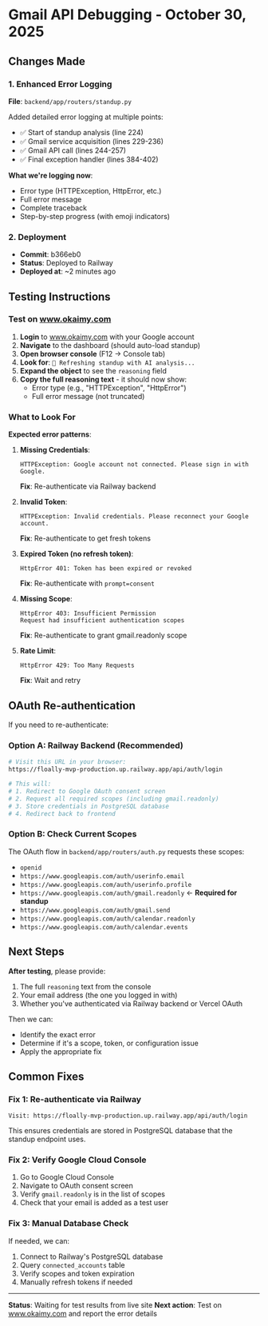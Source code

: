 # Gmail API Debugging - October 30, 2025

## Changes Made

### 1. Enhanced Error Logging
**File**: `backend/app/routers/standup.py`

Added detailed error logging at multiple points:
- ✅ Start of standup analysis (line 224)
- ✅ Gmail service acquisition (lines 229-236)
- ✅ Gmail API call (lines 244-257)
- ✅ Final exception handler (lines 384-402)

**What we're logging now**:
- Error type (HTTPException, HttpError, etc.)
- Full error message
- Complete traceback
- Step-by-step progress (with emoji indicators)

### 2. Deployment
- **Commit**: b366eb0
- **Status**: Deployed to Railway
- **Deployed at**: ~2 minutes ago

## Testing Instructions

### Test on www.okaimy.com

1. **Login** to www.okaimy.com with your Google account
2. **Navigate** to the dashboard (should auto-load standup)
3. **Open browser console** (F12 → Console tab)
4. **Look for**: `🔄 Refreshing standup with AI analysis...`
5. **Expand the object** to see the `reasoning` field
6. **Copy the full reasoning text** - it should now show:
   - Error type (e.g., "HTTPException", "HttpError")
   - Full error message (not truncated)

### What to Look For

**Expected error patterns**:

1. **Missing Credentials**:
   ```
   HTTPException: Google account not connected. Please sign in with Google.
   ```
   **Fix**: Re-authenticate via Railway backend

2. **Invalid Token**:
   ```
   HTTPException: Invalid credentials. Please reconnect your Google account.
   ```
   **Fix**: Re-authenticate to get fresh tokens

3. **Expired Token (no refresh token)**:
   ```
   HttpError 401: Token has been expired or revoked
   ```
   **Fix**: Re-authenticate with `prompt=consent`

4. **Missing Scope**:
   ```
   HttpError 403: Insufficient Permission
   Request had insufficient authentication scopes
   ```
   **Fix**: Re-authenticate to grant gmail.readonly scope

5. **Rate Limit**:
   ```
   HttpError 429: Too Many Requests
   ```
   **Fix**: Wait and retry

## OAuth Re-authentication

If you need to re-authenticate:

### Option A: Railway Backend (Recommended)
```bash
# Visit this URL in your browser:
https://floally-mvp-production.up.railway.app/api/auth/login

# This will:
# 1. Redirect to Google OAuth consent screen
# 2. Request all required scopes (including gmail.readonly)
# 3. Store credentials in PostgreSQL database
# 4. Redirect back to frontend
```

### Option B: Check Current Scopes

The OAuth flow in `backend/app/routers/auth.py` requests these scopes:
- `openid`
- `https://www.googleapis.com/auth/userinfo.email`
- `https://www.googleapis.com/auth/userinfo.profile`
- `https://www.googleapis.com/auth/gmail.readonly` ← **Required for standup**
- `https://www.googleapis.com/auth/gmail.send`
- `https://www.googleapis.com/auth/calendar.readonly`
- `https://www.googleapis.com/auth/calendar.events`

## Next Steps

**After testing**, please provide:
1. The full `reasoning` text from the console
2. Your email address (the one you logged in with)
3. Whether you've authenticated via Railway backend or Vercel OAuth

Then we can:
- Identify the exact error
- Determine if it's a scope, token, or configuration issue
- Apply the appropriate fix

## Common Fixes

### Fix 1: Re-authenticate via Railway
```
Visit: https://floally-mvp-production.up.railway.app/api/auth/login
```
This ensures credentials are stored in PostgreSQL database that the standup endpoint uses.

### Fix 2: Verify Google Cloud Console
1. Go to Google Cloud Console
2. Navigate to OAuth consent screen
3. Verify `gmail.readonly` is in the list of scopes
4. Check that your email is added as a test user

### Fix 3: Manual Database Check
If needed, we can:
1. Connect to Railway's PostgreSQL database
2. Query `connected_accounts` table
3. Verify scopes and token expiration
4. Manually refresh tokens if needed

---

**Status**: Waiting for test results from live site
**Next action**: Test on www.okaimy.com and report the error details
